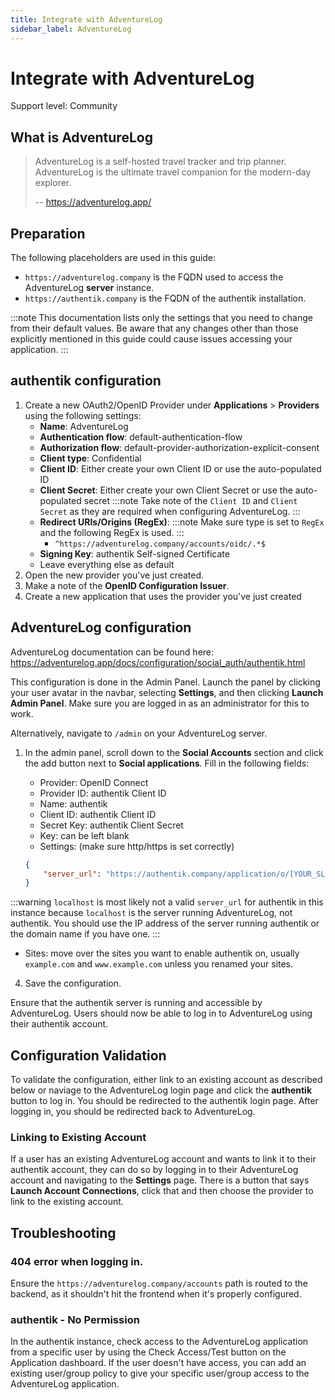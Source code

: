 ```yaml
---
title: Integrate with AdventureLog
sidebar_label: AdventureLog
---
```


# Integrate with AdventureLog

<span class="badge badge--secondary">Support level: Community</span>

## What is AdventureLog

> AdventureLog is a self-hosted travel tracker and trip planner. AdventureLog is the ultimate travel companion for the modern-day explorer.
>
> -- https://adventurelog.app/

## Preparation

The following placeholders are used in this guide:

- `https://adventurelog.company` is the FQDN used to access the AdventureLog **server** instance.
- `https://authentik.company` is the FQDN of the authentik installation.

:::note
This documentation lists only the settings that you need to change from their default values. Be aware that any changes other than those explicitly mentioned in this guide could cause issues accessing your application.
:::

## authentik configuration

1. Create a new OAuth2/OpenID Provider under **Applications** > **Providers** using the following settings:
    - **Name**: AdventureLog
    - **Authentication flow**: default-authentication-flow
    - **Authorization flow**: default-provider-authorization-explicit-consent
    - **Client type**: Confidential
    - **Client ID**: Either create your own Client ID or use the auto-populated ID
    - **Client Secret**: Either create your own Client Secret or use the auto-populated secret
      :::note
      Take note of the `Client ID` and `Client Secret` as they are required when configuring AdventureLog.
      :::
    - **Redirect URIs/Origins (RegEx)**:
      :::note
      Make sure type is set to `RegEx` and the following RegEx is used.
      :::
        - `^https://adventurelog.company/accounts/oidc/.*$`
    - **Signing Key**: authentik Self-signed Certificate
    - Leave everything else as default
2. Open the new provider you've just created.
3. Make a note of the **OpenID Configuration Issuer**.
4. Create a new application that uses the provider you've just created

## AdventureLog configuration

AdventureLog documentation can be found here: https://adventurelog.app/docs/configuration/social_auth/authentik.html

This configuration is done in the Admin Panel. Launch the panel by clicking your user avatar in the navbar, selecting **Settings**, and then clicking **Launch Admin Panel**. Make sure you are logged in as an administrator for this to work.

Alternatively, navigate to `/admin` on your AdventureLog server.

1. In the admin panel, scroll down to the **Social Accounts** section and click the add button next to **Social applications**. Fill in the following fields:

    - Provider: OpenID Connect
    - Provider ID: authentik Client ID
    - Name: authentik
    - Client ID: authentik Client ID
    - Secret Key: authentik Client Secret
    - Key: can be left blank
    - Settings: (make sure http/https is set correctly)

    ```json
    {
        "server_url": "https://authentik.company/application/o/[YOUR_SLUG]/"
    }
    ```

:::warning
`localhost` is most likely not a valid `server_url` for authentik in this instance because `localhost` is the server running AdventureLog, not authentik. You should use the IP address of the server running authentik or the domain name if you have one.
:::

- Sites: move over the sites you want to enable authentik on, usually `example.com` and `www.example.com` unless you renamed your sites.

4. Save the configuration.

Ensure that the authentik server is running and accessible by AdventureLog. Users should now be able to log in to AdventureLog using their authentik account.

## Configuration Validation

To validate the configuration, either link to an existing account as described below or naviage to the AdventureLog login page and click the **authentik** button to log in. You should be redirected to the authentik login page. After logging in, you should be redirected back to AdventureLog.

### Linking to Existing Account

If a user has an existing AdventureLog account and wants to link it to their authentik account, they can do so by logging in to their AdventureLog account and navigating to the **Settings** page. There is a button that says **Launch Account Connections**, click that and then choose the provider to link to the existing account.

## Troubleshooting

### 404 error when logging in.

Ensure the `https://adventurelog.company/accounts` path is routed to the backend, as it shouldn't hit the frontend when it's properly configured.

### authentik - No Permission

In the authentik instance, check access to the AdventureLog application from a specific user by using the Check Access/Test button on the Application dashboard. If the user doesn't have access, you can add an existing user/group policy to give your specific user/group access to the AdventureLog application.
